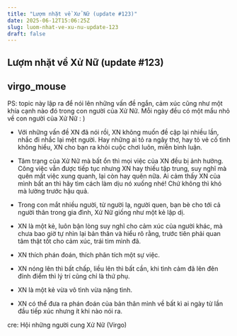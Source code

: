 ```yaml
---
title: "Lượm nhặt về Xử Nữ (update #123)"
date: 2025-06-12T15:06:25Z
slug: luom-nhat-ve-xu-nu-update-123
draft: false
---
```


## Lượm nhặt về Xử Nữ (update #123)

## virgo_mouse

PS: topic này lập ra để nói lên những vấn đề ngắn, cảm xúc cũng như một khía cạnh nào đó trong con người của Xử Nữ. Mỗi ngày đều có một mẩu nhỏ về con người của Xử Nữ : )
 
 
 
 
- Với những vấn đề XN đã nói rồi, XN không muốn đề cập lại nhiều lần, nhắc đi nhắc lại mệt người.
Hay những ai tỏ ra ngây thơ, hay tỏ vẻ cố tình không hiểu, XN cho bạn ra khỏi cuộc chơi luôn, miễn bình luận.
 
- Tâm trạng của Xử Nữ mà bất ổn thì mọi việc của XN đều bị ảnh hưởng. Công việc vẫn được tiếp tục nhưng XN hay thiếu tập trung, suy nghĩ mà quên mất việc xung quanh, lại còn hay quên nữa.
Ai cảm thấy XN của mình bất an thì hãy tìm cách làm dịu nó xuống nhé! Chứ không thì khó mà lường trước hậu quả.
 
- Trong con mắt nhiều người, từ người lạ, người quen, bạn bè cho tới cả người thân trong gia đình, Xử Nữ giống như một kẻ lập dị.
 
- XN là một kẻ, luôn bận lòng suy nghĩ cho cảm xúc của người khác, mà chưa bao giờ tự nhìn lại bản thân và hiểu rõ rằng, trước tiên phải quan tâm thật tốt cho cảm xúc, trái tim mình đã.
 
- XN thích phán đoán, thích phân tích một sự việc.
 
- XN nóng lên thì bất chấp, liều lên thì bất cần, khi tình cảm đã lên đên đỉnh điểm thì lý trí cũng chỉ là thứ phụ.
 
- XN là một kẻ vừa vô tình vừa nặng tình.
 
- XN có thể đưa ra phán đoán của bản thân mình về bất kì ai ngày từ lần đầu tiếp xúc nhưng ít khi nào nói ra.
 
 
 
 
 cre: Hội những người cung Xử Nữ (Virgo)